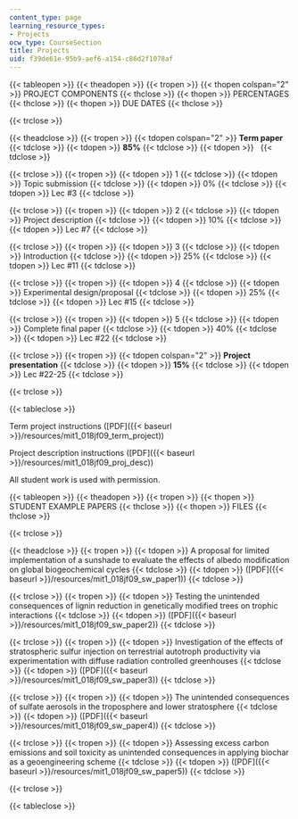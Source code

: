 ```yaml
---
content_type: page
learning_resource_types:
- Projects
ocw_type: CourseSection
title: Projects
uid: f39de61e-95b9-aef6-a154-c86d2f1078af
---
```


{{< tableopen >}}
{{< theadopen >}}
{{< tropen >}}
{{< thopen colspan="2" >}}
PROJECT COMPONENTS
{{< thclose >}}
{{< thopen >}}
PERCENTAGES
{{< thclose >}}
{{< thopen >}}
DUE DATES
{{< thclose >}}

{{< trclose >}}

{{< theadclose >}}
{{< tropen >}}
{{< tdopen colspan="2" >}}
**Term paper**
{{< tdclose >}}
{{< tdopen >}}
**85%**
{{< tdclose >}}
{{< tdopen >}}
 
{{< tdclose >}}

{{< trclose >}}
{{< tropen >}}
{{< tdopen >}}
1
{{< tdclose >}}
{{< tdopen >}}
Topic submission
{{< tdclose >}}
{{< tdopen >}}
0%
{{< tdclose >}}
{{< tdopen >}}
Lec #3
{{< tdclose >}}

{{< trclose >}}
{{< tropen >}}
{{< tdopen >}}
2
{{< tdclose >}}
{{< tdopen >}}
Project description
{{< tdclose >}}
{{< tdopen >}}
10%
{{< tdclose >}}
{{< tdopen >}}
Lec #7
{{< tdclose >}}

{{< trclose >}}
{{< tropen >}}
{{< tdopen >}}
3
{{< tdclose >}}
{{< tdopen >}}
Introduction
{{< tdclose >}}
{{< tdopen >}}
25%
{{< tdclose >}}
{{< tdopen >}}
Lec #11
{{< tdclose >}}

{{< trclose >}}
{{< tropen >}}
{{< tdopen >}}
4
{{< tdclose >}}
{{< tdopen >}}
Experimental design/proposal
{{< tdclose >}}
{{< tdopen >}}
25%
{{< tdclose >}}
{{< tdopen >}}
Lec #15
{{< tdclose >}}

{{< trclose >}}
{{< tropen >}}
{{< tdopen >}}
5
{{< tdclose >}}
{{< tdopen >}}
Complete final paper
{{< tdclose >}}
{{< tdopen >}}
40%
{{< tdclose >}}
{{< tdopen >}}
Lec #22
{{< tdclose >}}

{{< trclose >}}
{{< tropen >}}
{{< tdopen colspan="2" >}}
**Project presentation**
{{< tdclose >}}
{{< tdopen >}}
**15%**
{{< tdclose >}}
{{< tdopen >}}
Lec #22-25
{{< tdclose >}}

{{< trclose >}}

{{< tableclose >}}

Term project instructions ([PDF]({{< baseurl >}}/resources/mit1_018jf09_term_project))

Project description instructions ([PDF]({{< baseurl >}}/resources/mit1_018jf09_proj_desc))

All student work is used with permission.

{{< tableopen >}}
{{< theadopen >}}
{{< tropen >}}
{{< thopen >}}
STUDENT EXAMPLE PAPERS
{{< thclose >}}
{{< thopen >}}
FILES
{{< thclose >}}

{{< trclose >}}

{{< theadclose >}}
{{< tropen >}}
{{< tdopen >}}
A proposal for limited implementation of a sunshade to evaluate the effects of albedo modification on global biogeochemical cycles
{{< tdclose >}}
{{< tdopen >}}
([PDF]({{< baseurl >}}/resources/mit1_018jf09_sw_paper1))
{{< tdclose >}}

{{< trclose >}}
{{< tropen >}}
{{< tdopen >}}
Testing the unintended consequences of lignin reduction in genetically modified trees on trophic interactions
{{< tdclose >}}
{{< tdopen >}}
([PDF]({{< baseurl >}}/resources/mit1_018jf09_sw_paper2))
{{< tdclose >}}

{{< trclose >}}
{{< tropen >}}
{{< tdopen >}}
Investigation of the effects of stratospheric sulfur injection on terrestrial autotroph productivity via experimentation with diffuse radiation controlled greenhouses
{{< tdclose >}}
{{< tdopen >}}
([PDF]({{< baseurl >}}/resources/mit1_018jf09_sw_paper3))
{{< tdclose >}}

{{< trclose >}}
{{< tropen >}}
{{< tdopen >}}
The unintended consequences of sulfate aerosols in the troposphere and lower stratosphere
{{< tdclose >}}
{{< tdopen >}}
([PDF]({{< baseurl >}}/resources/mit1_018jf09_sw_paper4))
{{< tdclose >}}

{{< trclose >}}
{{< tropen >}}
{{< tdopen >}}
Assessing excess carbon emissions and soil toxicity as unintended consequences in applying biochar as a geoengineering scheme
{{< tdclose >}}
{{< tdopen >}}
([PDF]({{< baseurl >}}/resources/mit1_018jf09_sw_paper5))
{{< tdclose >}}

{{< trclose >}}

{{< tableclose >}}